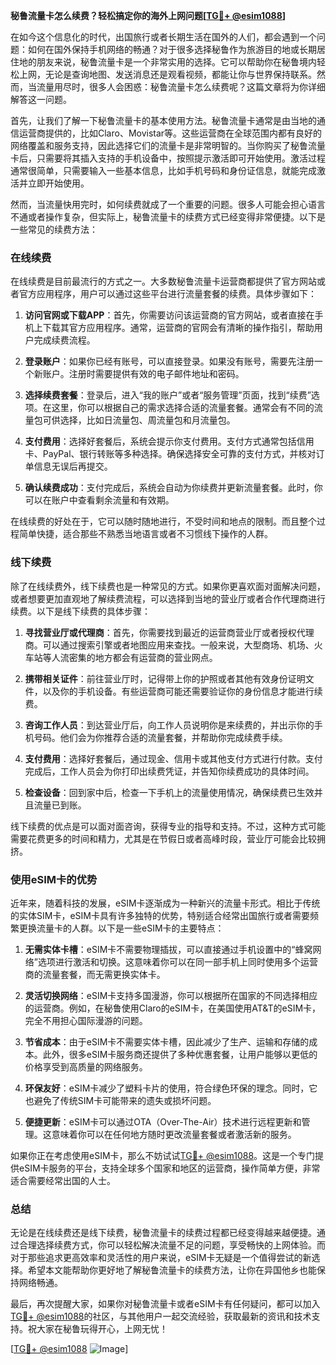 **秘鲁流量卡怎么续费？轻松搞定你的海外上网问题[[TG💪+ @esim1088](https://t.me/s/esim1088)]**

在如今这个信息化的时代，出国旅行或者长期生活在国外的人们，都会遇到一个问题：如何在国外保持手机网络的畅通？对于很多选择秘鲁作为旅游目的地或长期居住地的朋友来说，秘鲁流量卡是一个非常实用的选择。它可以帮助你在秘鲁境内轻松上网，无论是查询地图、发送消息还是观看视频，都能让你与世界保持联系。然而，当流量用尽时，很多人会困惑：秘鲁流量卡怎么续费呢？这篇文章将为你详细解答这一问题。

首先，让我们了解一下秘鲁流量卡的基本使用方法。秘鲁流量卡通常是由当地的通信运营商提供的，比如Claro、Movistar等。这些运营商在全球范围内都有良好的网络覆盖和服务支持，因此选择它们的流量卡是非常明智的。当你购买了秘鲁流量卡后，只需要将其插入支持的手机设备中，按照提示激活即可开始使用。激活过程通常很简单，只需要输入一些基本信息，比如手机号码和身份证信息，就能完成激活并立即开始使用。

然而，当流量快用完时，如何续费就成了一个重要的问题。很多人可能会担心语言不通或者操作复杂，但实际上，秘鲁流量卡的续费方式已经变得非常便捷。以下是一些常见的续费方法：

### 在线续费

在线续费是目前最流行的方式之一。大多数秘鲁流量卡运营商都提供了官方网站或者官方应用程序，用户可以通过这些平台进行流量套餐的续费。具体步骤如下：

1. **访问官网或下载APP**：首先，你需要访问该运营商的官方网站，或者直接在手机上下载其官方应用程序。通常，运营商的官网会有清晰的操作指引，帮助用户完成续费流程。
   
2. **登录账户**：如果你已经有账号，可以直接登录。如果没有账号，需要先注册一个新账户。注册时需要提供有效的电子邮件地址和密码。

3. **选择续费套餐**：登录后，进入“我的账户”或者“服务管理”页面，找到“续费”选项。在这里，你可以根据自己的需求选择合适的流量套餐。通常会有不同的流量包可供选择，比如日流量包、周流量包和月流量包。

4. **支付费用**：选择好套餐后，系统会提示你支付费用。支付方式通常包括信用卡、PayPal、银行转账等多种选择。确保选择安全可靠的支付方式，并核对订单信息无误后再提交。

5. **确认续费成功**：支付完成后，系统会自动为你续费并更新流量套餐。此时，你可以在账户中查看剩余流量和有效期。

在线续费的好处在于，它可以随时随地进行，不受时间和地点的限制。而且整个过程简单快捷，适合那些不熟悉当地语言或者不习惯线下操作的人群。

### 线下续费

除了在线续费外，线下续费也是一种常见的方式。如果你更喜欢面对面解决问题，或者想要更加直观地了解续费流程，可以选择到当地的营业厅或者合作代理商进行续费。以下是线下续费的具体步骤：

1. **寻找营业厅或代理商**：首先，你需要找到最近的运营商营业厅或者授权代理商。可以通过搜索引擎或者地图应用来查找。一般来说，大型商场、机场、火车站等人流密集的地方都会有运营商的营业网点。

2. **携带相关证件**：前往营业厅时，记得带上你的护照或者其他有效身份证明文件，以及你的手机设备。有些运营商可能还需要验证你的身份信息才能进行续费。

3. **咨询工作人员**：到达营业厅后，向工作人员说明你是来续费的，并出示你的手机号码。他们会为你推荐合适的流量套餐，并帮助你完成续费手续。

4. **支付费用**：选择好套餐后，通过现金、信用卡或其他支付方式进行付款。支付完成后，工作人员会为你打印出续费凭证，并告知你续费成功的具体时间。

5. **检查设备**：回到家中后，检查一下手机上的流量使用情况，确保续费已生效并且流量已到账。

线下续费的优点是可以面对面咨询，获得专业的指导和支持。不过，这种方式可能需要花费更多的时间和精力，尤其是在节假日或者高峰时段，营业厅可能会比较拥挤。

### 使用eSIM卡的优势

近年来，随着科技的发展，eSIM卡逐渐成为一种新兴的流量卡形式。相比于传统的实体SIM卡，eSIM卡具有许多独特的优势，特别适合经常出国旅行或者需要频繁更换流量卡的人群。以下是一些eSIM卡的主要特点：

1. **无需实体卡槽**：eSIM卡不需要物理插拔，可以直接通过手机设置中的“蜂窝网络”选项进行激活和切换。这意味着你可以在同一部手机上同时使用多个运营商的流量套餐，而无需更换实体卡。

2. **灵活切换网络**：eSIM卡支持多国漫游，你可以根据所在国家的不同选择相应的运营商。例如，在秘鲁使用Claro的eSIM卡，在美国使用AT&T的eSIM卡，完全不用担心国际漫游的问题。

3. **节省成本**：由于eSIM卡不需要实体卡槽，因此减少了生产、运输和存储的成本。此外，很多eSIM卡服务商还提供了多种优惠套餐，让用户能够以更低的价格享受到高质量的网络服务。

4. **环保友好**：eSIM卡减少了塑料卡片的使用，符合绿色环保的理念。同时，它也避免了传统SIM卡可能带来的遗失或损坏问题。

5. **便捷更新**：eSIM卡可以通过OTA（Over-The-Air）技术进行远程更新和管理。这意味着你可以在任何地方随时更改流量套餐或者激活新的服务。

如果你正在考虑使用eSIM卡，那么不妨试试[TG💪+ @esim1088](https://t.me/s/esim1088)。这是一个专门提供eSIM卡服务的平台，支持全球多个国家和地区的运营商，操作简单方便，非常适合需要经常出国的人士。

### 总结

无论是在线续费还是线下续费，秘鲁流量卡的续费过程都已经变得越来越便捷。通过合理选择续费方式，你可以轻松解决流量不足的问题，享受畅快的上网体验。而对于那些追求更高效率和灵活性的用户来说，eSIM卡无疑是一个值得尝试的新选择。希望本文能帮助你更好地了解秘鲁流量卡的续费方法，让你在异国他乡也能保持网络畅通。

最后，再次提醒大家，如果你对秘鲁流量卡或者eSIM卡有任何疑问，都可以加入[TG💪+ @esim1088](https://t.me/s/esim1088)的社区，与其他用户一起交流经验，获取最新的资讯和技术支持。祝大家在秘鲁玩得开心，上网无忧！

[[TG💪+ @esim1088](https://t.me/s/esim1088) ![Image](https://i.postimg.cc/4NQfJmqS/Snipaste-2025-05-13-00-14-12.png)]
